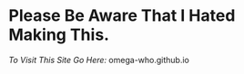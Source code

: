 # Please Be Aware That I Hated Making This.

*To Visit This Site Go Here:* <a src="https://omega-who.github.io">omega-who.github.io</a>